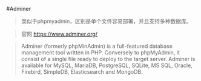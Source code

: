 #Adminer 



>类似于phpmyadmin，区别是单个文件容易部署，并且支持多种数据库。

> 官网 https://www.adminer.org/

>Adminer (formerly phpMinAdmin) is a full-featured database management tool written in PHP. Conversely to phpMyAdmin, it consist of a single file ready to deploy to the target server. Adminer is available for MySQL, MariaDB, PostgreSQL, SQLite, MS SQL, Oracle, Firebird, SimpleDB, Elasticsearch and MongoDB.